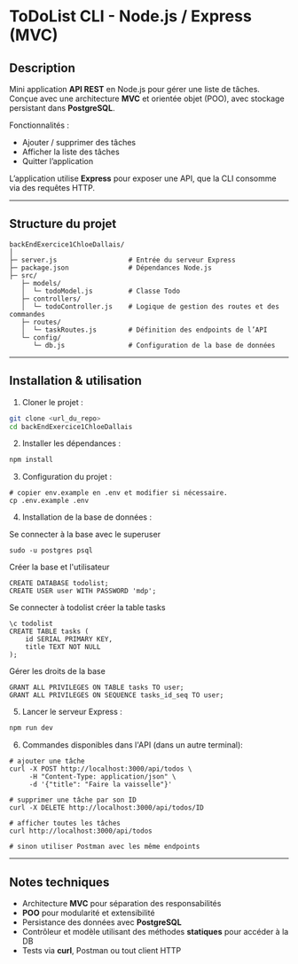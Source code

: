 # ToDoList CLI - Node.js / Express (MVC)

## Description

Mini application **API REST** en Node.js pour gérer une liste de tâches.
Conçue avec une architecture **MVC** et orientée objet (POO), avec stockage persistant dans **PostgreSQL**.

Fonctionnalités :

* Ajouter / supprimer des tâches
* Afficher la liste des tâches
* Quitter l’application

L’application utilise **Express** pour exposer une API, que la CLI consomme via des requêtes HTTP.

---

## Structure du projet

```
backEndExercice1ChloeDallais/
│
├─ server.js                  # Entrée du serveur Express
├─ package.json               # Dépendances Node.js
├─ src/
   ├─ models/
   │  └─ todoModel.js         # Classe Todo
   ├─ controllers/
   │  └─ todoController.js    # Logique de gestion des routes et des commandes
   ├─ routes/
   │  └─ taskRoutes.js        # Définition des endpoints de l’API
   └─ config/
      └─ db.js                # Configuration de la base de données
```

---

## Installation & utilisation

1. Cloner le projet :

```bash
git clone <url_du_repo>
cd backEndExercice1ChloeDallais
```

2. Installer les dépendances :

```bash
npm install
```

3. Configuration du projet :

```
# copier env.example en .env et modifier si nécessaire.
cp .env.example .env
```

4. Installation de la base de données :

Se connecter à la base avec le superuser
```
sudo -u postgres psql 
```
Créer la base et l'utilisateur
```
CREATE DATABASE todolist; 
CREATE USER user WITH PASSWORD 'mdp';
```
Se connecter à todolist créer la table tasks
```
\c todolist
CREATE TABLE tasks (
    id SERIAL PRIMARY KEY,
    title TEXT NOT NULL
);
```
Gérer les droits de la base
```
GRANT ALL PRIVILEGES ON TABLE tasks TO user;
GRANT ALL PRIVILEGES ON SEQUENCE tasks_id_seq TO user;
```

5. Lancer le serveur Express :

```bash
npm run dev
```

6. Commandes disponibles dans l'API (dans un autre terminal):

```
# ajouter une tâche
curl -X POST http://localhost:3000/api/todos \
     -H "Content-Type: application/json" \
     -d '{"title": "Faire la vaisselle"}'

# supprimer une tâche par son ID
curl -X DELETE http://localhost:3000/api/todos/ID

# afficher toutes les tâches
curl http://localhost:3000/api/todos

# sinon utiliser Postman avec les même endpoints
```

---

## Notes techniques

* Architecture **MVC** pour séparation des responsabilités
* **POO** pour modularité et extensibilité 
* Persistance des données avec **PostgreSQL**
* Contrôleur et modèle utilisant des méthodes **statiques** pour accéder à la DB
* Tests via **curl**, Postman ou tout client HTTP
